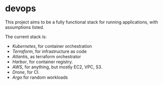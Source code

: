 # devops
This project aims to be a fully functional stack for running applications, with assumptions listed.

The current stack is:

* *Kubernetes*, for container orchestration
* *Terraform*, for infrastructure as code
* *Atlantis*, as terraform orchestrator
* *Harbor*, for container registry.
* *AWS*, for anything, but mostly EC2, VPC, S3.
* *Drone*, for CI.
* *Argo* for random workloads
